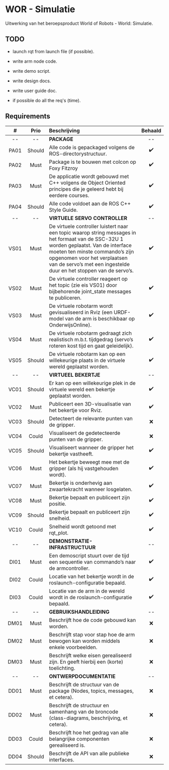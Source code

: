 # WOR - Simulatie

Uitwerking van het beroepsproduct World of Robots - World: Simulatie.

## TODO

- launch rqt from launch file (if possible).

- write arm node code.
- write demo script.
- write design docs.
- write user guide doc.

- if possible do all the req's (time).

## Requirements

|  #   |  Prio  | Beschrijving                                                                                                                                                                                                                                                                    |      Behaald       |
|:----:|:------:|:--------------------------------------------------------------------------------------------------------------------------------------------------------------------------------------------------------------------------------------------------------------------------------|:------------------:|
|  --  |   --   | **PACKAGE**                                                                                                                                                                                                                                                                     |         --         |
| PA01 | Should | Alle code is gepackaged volgens de ROS-directorystructuur.                                                                                                                                                                                                                      | :heavy_check_mark: |
| PA02 |  Must  | Package is te bouwen met colcon op Foxy Fitzroy                                                                                                                                                                                                                                 | :heavy_check_mark: |
| PA03 |  Must  | De applicatie wordt gebouwd met C++ volgens de Object Oriented principes die je geleerd hebt bij eerdere courses.                                                                                                                                                               | :heavy_check_mark: |
| PA04 | Should | Alle code voldoet aan de ROS C++ Style Guide.                                                                                                                                                                                                                                   | :heavy_check_mark: |
|  --  |   --   | **VIRTUELE SERVO CONTROLLER**                                                                                                                                                                                                                                                   |         --         |
| VS01 |  Must  | De virtuele controller luistert naar een topic waarop string messages in het formaat van de SSC-32U 1 worden geplaatst. Van de interface moeten ten minste commando’s zijn opgenomen voor het verplaatsen van de servo’s met een ingestelde duur en het stoppen van de servo’s. | :heavy_check_mark: |
| VS02 |  Must  | De virtuele controller reageert op het topic (zie eis VS01) door bijbehorende joint_state messages te publiceren.                                                                                                                                                               | :heavy_check_mark: |
| VS03 |  Must  | De virtuele robotarm wordt gevisualiseerd in Rviz (een URDF-model van de arm is beschikbaar op OnderwijsOnline).                                                                                                                                                                | :heavy_check_mark: |
| VS04 |  Must  | De virtuele robotarm gedraagt zich realistisch m.b.t. tijdgedrag (servo’s roteren kost tijd en gaat geleidelijk).                                                                                                                                                               | :heavy_check_mark: |
| VS05 | Should | De virtuele robotarm kan op een willekeurige plaats in de virtuele wereld geplaatst worden.                                                                                                                                                                                     | :heavy_check_mark: |
|  --  |   --   | **VIRTUEEL BEKERTJE**                                                                                                                                                                                                                                                           |         --         |
| VC01 | Should | Er kan op een willekeurige plek in de virtuele wereld een bekertje geplaatst worden.                                                                                                                                                                                            | :heavy_check_mark: |
| VC02 |  Must  | Publiceert een 3D-visualisatie van het bekertje voor Rviz.                                                                                                                                                                                                                      | :heavy_check_mark: |
| VC03 | Should | Detecteert de relevante punten van de gripper.                                                                                                                                                                                                                                  |        :x:         |
| VC04 | Could  | Visualiseert de gedetecteerde punten van de gripper.                                                                                                                                                                                                                            |        :x:         |
| VC05 | Should | Visualiseert wanneer de gripper het bekertje vastheeft.                                                                                                                                                                                                                         | :heavy_check_mark: |
| VC06 |  Must  | Het bekertje beweegt mee met de gripper (als hij vastgehouden wordt).                                                                                                                                                                                                           | :heavy_check_mark: |
| VC07 |  Must  | Bekertje is onderhevig aan zwaartekracht wanneer losgelaten.                                                                                                                                                                                                                    | :heavy_check_mark: |
| VC08 |  Must  | Bekertje bepaalt en publiceert zijn positie.                                                                                                                                                                                                                                    | :heavy_check_mark: |
| VC09 | Should | Bekertje bepaalt en publiceert zijn snelheid.                                                                                                                                                                                                                                   | :heavy_check_mark: |
| VC10 | Could  | Snelheid wordt getoond met rqt_plot.                                                                                                                                                                                                                                            | :heavy_check_mark: |
|  --  |   --   | **DEMONSTRATIE-INFRASTRUCTUUR**                                                                                                                                                                                                                                                 |         --         |
| DI01 |  Must  | Een demoscript stuurt over de tijd een sequentie van commando’s naar de armcontroller.                                                                                                                                                                                          | :heavy_check_mark: |
| DI02 | Could  | Locatie van het bekertje wordt in de roslaunch-configuratie bepaald.                                                                                                                                                                                                            | :heavy_check_mark: |
| DI03 | Could  | Locatie van de arm in de wereld wordt in de roslaunch-configuratie bepaald.                                                                                                                                                                                                     | :heavy_check_mark: |
|  --  |   --   | **GEBRUIKSHANDLEIDING**                                                                                                                                                                                                                                                         |         --         |
| DM01 |  Must  | Beschrijft hoe de code gebouwd kan worden.                                                                                                                                                                                                                                      |        :x:         |
| DM02 |  Must  | Beschrijft stap voor stap hoe de arm bewogen kan worden middels enkele voorbeelden.                                                                                                                                                                                             |        :x:         |
| DM03 |  Must  | Beschrijft welke eisen gerealiseerd zijn. En geeft hierbij een (korte) toelichting.                                                                                                                                                                                             |        :x:         |
|  --  |   --   | **ONTWERPDOCUMENTATIE**                                                                                                                                                                                                                                                         |         --         |
| DD01 |  Must  | Beschrijft de structuur van de package (Nodes, topics, messages, et cetera).                                                                                                                                                                                                    |        :x:         |
| DD02 |  Must  | Beschrijft de structuur en samenhang van de broncode (class-diagrams, beschrijving, et cetera).                                                                                                                                                                                 |        :x:         |
| DD03 | Could  | Beschrijft hoe het gedrag van alle belangrijke componenten gerealiseerd is.                                                                                                                                                                                                     |        :x:         |
| DD04 | Should | Beschrijft de API van alle publieke interfaces.                                                                                                                                                                                                                                 |        :x:         |


